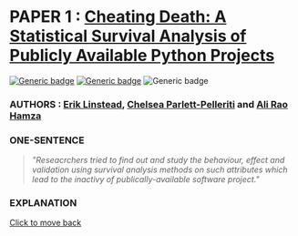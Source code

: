 # PAPER 1 : [Cheating Death: A Statistical Survival Analysis of Publicly Available Python Projects](./paper1/readme.md "View Submission")

[![Generic badge](https://img.shields.io/badge/Conference-MSR_2020-<#fff>.svg)](https://2020.msrconf.org/) [![Generic badge](https://img.shields.io/badge/Track-Minning_Challenge-<#fff>.svg)](https://2020.msrconf.org/track/msr-2020-mining-challenge?track=MSR%20Mining%20Challenge) ![Generic badge](https://img.shields.io/badge/When-Mon_29,_Jun_2020_12:00-<#fff>.svg)

### **AUTHORS :** [Erik Linstead](https://2020.msrconf.org/profile/eriklinstead), [Chelsea Parlett-Pelleriti](https://2020.msrconf.org/profile/chelseaparlettpelleriti) and [Ali Rao Hamza](https://2020.msrconf.org/profile/aliraohamza)

### **ONE-SENTENCE**

>*"Reseacrchers tried to find out and study the behaviour, effect and validation using survival analysis methods on such attributes which lead to the inactivy of publically-available software project."*

### **EXPLANATION**



[Click to move back](../readme.md)
